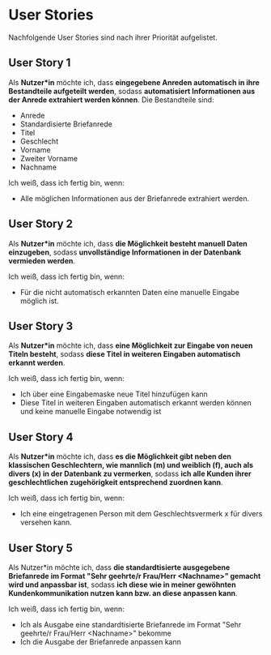 # User Stories
Nachfolgende User Stories sind nach ihrer Priorität aufgelistet.

## User Story 1
Als **Nutzer*in** möchte ich, dass **eingegebene Anreden automatisch in ihre Bestandteile aufgeteilt werden**, sodass **automatisiert Informationen aus der Anrede extrahiert werden können**. Die Bestandteile sind:

* Anrede
* Standardisierte Briefanrede
* Titel
* Geschlecht
* Vorname 
* Zweiter Vorname
* Nachname

Ich weiß, dass ich fertig bin, wenn:
* Alle möglichen Informationen aus der Briefanrede extrahiert werden.

## User Story 2
Als **Nutzer*in** möchte ich, dass **die Möglichkeit besteht manuell Daten einzugeben**, sodass **unvollständige Informationen in der Datenbank vermieden werden**. 

Ich weiß, dass ich fertig bin, wenn:
* Für die nicht automatisch erkannten Daten eine manuelle Eingabe möglich ist.

## User Story 3 
Als **Nutzer*in** möchte ich, dass **eine Möglichkeit zur Eingabe von neuen Titeln besteht**, sodass **diese Titel in weiteren Eingaben automatisch erkannt werden**. 

Ich weiß, dass ich fertig bin, wenn:
* Ich über eine Eingabemaske neue Titel hinzufügen kann
* Diese Titel in weiteren Eingaben automatisch erkannt werden können und keine manuelle Eingabe notwendig ist

## User Story 4
Als **Nutzer*in** möchte ich, dass **es die Möglichkeit gibt neben den klassischen Geschlechtern, wie mannlich (m) und weiblich (f), auch als divers (x) in der Datenbank zu vermerken**, sodass **ich alle Kunden ihrer geschlechtlichen zugehörigkeit entsprechend zuordnen kann**.

Ich weiß, dass ich fertig bin, wenn:
* Ich eine eingetragenen Person mit dem Geschlechtsvermerk x für divers versehen kann.

## User Story 5
Als Nutzer*in möchte ich, dass **die standardtisierte ausgegebene Briefanrede im Format "Sehr geehrte/r Frau/Herr \<Nachname>" gemacht wird und anpassbar ist**, sodass **ich diese wie in meiner gewöhnten Kundenkommunikation nutzen kann bzw. an diese anpassen kann**.

Ich weiß, dass ich fertig bin, wenn:
* Ich als Ausgabe eine standardtisierte Briefanrede im Format "Sehr geehrte/r Frau/Herr \<Nachname>" bekomme
* Ich die Ausgabe der Briefanrede anpassen kann

<!-- sowohl standardmäßig deutsche alle Gängigen deutschen Anreden erkannt werden, sodass diese nicht manuel nachgetragen werden müssen. -->

<!-- ## User Story 4 (Begeisterungsanforderung)
Als **Nutzer*in** möchte ich, dass **die Möglichkeit besteht, Muster einer Briefanrede zu konfigurieren, um eine automatische Zuordnung von nicht bisher bekannten Mustern dieser zu unterstützen. 

Ich weiß, dass ich fertig bin, wenn:
* Mir eine Konfigurationsmöglichkeit geboten wurde, um Muster ins System einzupflegen. -->

<!-- ## User Story 5 
Als **Nutzer*in** möchte ich, dass eine Anbindung an das CRM System zur Überprüfung, ob der eingegebene Kontakt schon existiert, um Duplikate im CRM-System zu vermeiden.

Ich weiß, dass ich fertig bin, wenn:
* Eine Schnittstelle des CRM zur Überprüfung der Kontakte durch die Anwendung bedient, bzw. ich über die fehlende Erreichbarkeit des CRM informiert werde. -->

<!-- ## User Story 6 (Begeisterungsanforderung)
Ich als Sachbearbeiter möchte eine automatisierte Erkennung des Geschlechts mithilfe des Vornamens, um eine Unterstützung vom System zu erhalten, falls für mich ein Geschlecht nicht direkt erkennbar ist.

Ich weiß, dass ich fertig bin, wenn:
* Anhand vom Vornamen ohne explizite Zuweisung durch das Eingabefeld oder die Auswahlliste Vornamen erkannt werden und ihnen eindeutig ein Geschlecht zugeordnet werden kann. Dies soll nur geschehen, wenn keine weiteren Informationen vorliegen, welche auf das Geschlecht schließen lassen. -->
